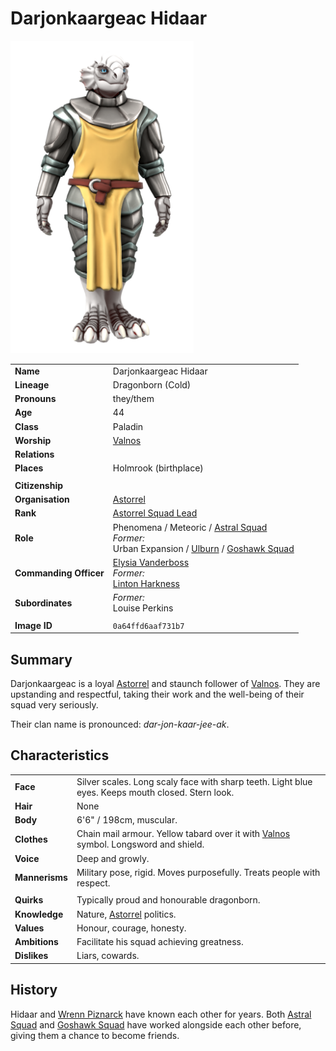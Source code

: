 # Darjonkaargeac Hidaar

<img src="https://raw.githubusercontent.com/jesskelsall/astarus-images/main/people/portraits/0a64ffd6aaf731b7.png" height="500" />

|||
| --- | --- |
| **Name** | Darjonkaargeac Hidaar | character.3
| **Lineage** | Dragonborn (Cold) |
| **Pronouns** | they/them |
| **Age** | 44 |
| **Class** | Paladin |
| **Worship** | [Valnos](../gods/deities/valnos.md) |
| **Relations** | |
| **Places** | Holmrook (birthplace) |
|||
| **Citizenship** | |
| **Organisation** | [Astorrel](../organisations/astorrel/astorrel.md) |
| **Rank** | [Astorrel Squad Lead](../organisations/astorrel/ranks/astorrel-squad-lead.md) |
| **Role** | Phenomena / Meteoric / [Astral Squad](../organisations/astorrel/squads/astral-squad.md)<br >*Former:*<br>Urban Expansion / [Ulburn](../places/villages/ulburn.md) / [Goshawk Squad](../organisations/astorrel/squads/goshawk-squad.md) |
| **Commanding Officer** | [Elysia Vanderboss](elysia-vanderboss.md)<br>*Former:*<br>[Linton Harkness](linton-harkness.md) |
| **Subordinates** | *Former:*<br>Louise Perkins |
|||
| **Image ID** | `0a64ffd6aaf731b7` |

## Summary

Darjonkaargeac is a loyal [Astorrel](../organisations/astorrel/astorrel.md) and staunch follower of [Valnos](../gods/deities/valnos.md). They are upstanding and respectful, taking their work and the well-being of their squad very seriously.

Their clan name is pronounced: *dar-jon-kaar-jee-ak*.

## Characteristics

| | |
| --- | --- |
| **Face** | Silver scales. Long scaly face with sharp teeth. Light blue eyes. Keeps mouth closed. Stern look. | characteristics.2
| **Hair** | None |
| **Body** | 6'6" / 198cm, muscular. |
| **Clothes** | Chain mail armour. Yellow tabard over it with [Valnos](../gods/deities/valnos.md) symbol. Longsword and shield. |
| **Voice** | Deep and growly. |
| **Mannerisms** | Military pose, rigid. Moves purposefully. Treats people with respect. |
| | |
| **Quirks** | Typically proud and honourable dragonborn. |
| **Knowledge** | Nature, [Astorrel](../organisations/astorrel/astorrel.md) politics. |
| **Values** |  Honour, courage, honesty. |
| **Ambitions** | Facilitate his squad achieving greatness. |
| **Dislikes** | Liars, cowards. |

## History

Hidaar and [Wrenn Piznarck](wrenn-piznarck.md) have known each other for years. Both [Astral Squad](../organisations/astorrel/squads/astral-squad.md) and [Goshawk Squad](../organisations/astorrel/squads/goshawk-squad.md) have worked alongside each other before, giving them a chance to become friends.
